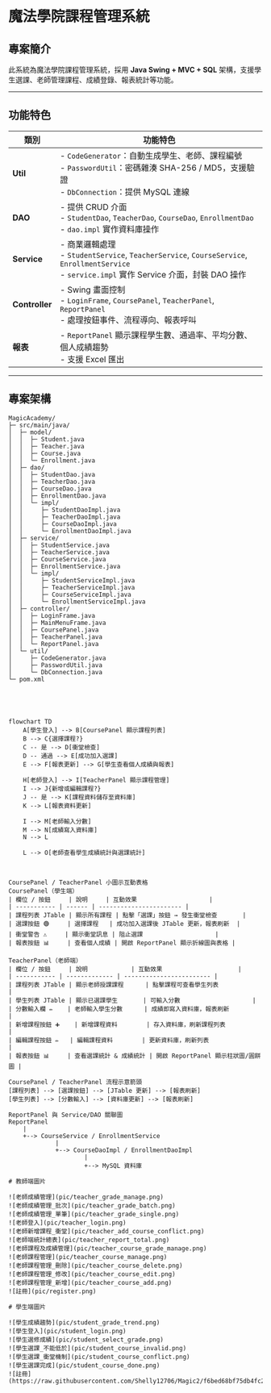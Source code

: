 # 魔法學院課程管理系統

## 專案簡介
此系統為魔法學院課程管理系統，採用 **Java Swing + MVC + SQL** 架構，支援學生選課、老師管理課程、成績登錄、報表統計等功能。  

---

## 功能特色

| 類別 | 功能特色 |
|------|----------|
| **Util** | - `CodeGenerator`：自動生成學生、老師、課程編號 <br> - `PasswordUtil`：密碼雜湊 SHA-256 / MD5，支援驗證 <br> - `DbConnection`：提供 MySQL 連線 |
| **DAO** | - 提供 CRUD 介面 <br> - `StudentDao`, `TeacherDao`, `CourseDao`, `EnrollmentDao` <br> - `dao.impl` 實作資料庫操作 |
| **Service** | - 商業邏輯處理 <br> - `StudentService`, `TeacherService`, `CourseService`, `EnrollmentService` <br> - `service.impl` 實作 Service 介面，封裝 DAO 操作 |
| **Controller** | - Swing 畫面控制 <br> - `LoginFrame`, `CoursePanel`, `TeacherPanel`, `ReportPanel` <br> - 處理按鈕事件、流程導向、報表呼叫 |
| **報表** | - `ReportPanel` 顯示課程學生數、通過率、平均分數、個人成績趨勢 <br> - 支援 Excel 匯出 |

---

## 專案架構

```text
MagicAcademy/
├─ src/main/java/
│  ├─ model/
│  │  ├─ Student.java
│  │  ├─ Teacher.java
│  │  ├─ Course.java
│  │  └─ Enrollment.java
│  ├─ dao/
│  │  ├─ StudentDao.java
│  │  ├─ TeacherDao.java
│  │  ├─ CourseDao.java
│  │  ├─ EnrollmentDao.java
│  │  └─ impl/
│  │     ├─ StudentDaoImpl.java
│  │     ├─ TeacherDaoImpl.java
│  │     ├─ CourseDaoImpl.java
│  │     └─ EnrollmentDaoImpl.java
│  ├─ service/
│  │  ├─ StudentService.java
│  │  ├─ TeacherService.java
│  │  ├─ CourseService.java
│  │  ├─ EnrollmentService.java
│  │  └─ impl/
│  │     ├─ StudentServiceImpl.java
│  │     ├─ TeacherServiceImpl.java
│  │     ├─ CourseServiceImpl.java
│  │     └─ EnrollmentServiceImpl.java
│  ├─ controller/
│  │  ├─ LoginFrame.java
│  │  ├─ MainMenuFrame.java
│  │  ├─ CoursePanel.java
│  │  ├─ TeacherPanel.java
│  │  └─ ReportPanel.java
│  └─ util/
│     ├─ CodeGenerator.java
│     ├─ PasswordUtil.java
│     └─ DbConnection.java
└─ pom.xml





flowchart TD
    A[學生登入] --> B[CoursePanel 顯示課程列表]
    B --> C{選擇課程?}
    C -- 是 --> D[衝堂檢查]
    D -- 通過 --> E[成功加入選課]
    E --> F[報表更新] --> G[學生查看個人成績與報表]

    H[老師登入] --> I[TeacherPanel 顯示課程管理]
    I --> J{新增或編輯課程?}
    J -- 是 --> K[課程資料儲存至資料庫]
    K --> L[報表資料更新]

    I --> M[老師輸入分數]
    M --> N[成績寫入資料庫]
    N --> L

    L --> O[老師查看學生成績統計與選課統計]



CoursePanel / TeacherPanel 小圖示互動表格
CoursePanel（學生端）
| 欄位 / 按鈕     | 說明     | 互動效果                    |
| ----------- | ------ | ----------------------- |
| 課程列表 JTable | 顯示所有課程 | 點擊「選課」按鈕 → 發生衝堂檢查       |
| 選課按鈕 🟢     | 選擇課程   | 成功加入選課後 JTable 更新，報表刷新  |
| 衝堂警告 ⚠️     | 顯示衝堂訊息 | 阻止選課                    |
| 報表按鈕 📊     | 查看個人成績 | 開啟 ReportPanel 顯示折線圖與表格 |

TeacherPanel（老師端）
| 欄位 / 按鈕     | 說明            | 互動效果                     |
| ----------- | ------------- | ------------------------ |
| 課程列表 JTable | 顯示老師授課課程      | 點擊課程可查看學生列表              |
| 學生列表 JTable | 顯示已選課學生       | 可輸入分數                    |
| 分數輸入欄 ✏️    | 老師輸入學生分數      | 成績即寫入資料庫，報表刷新            |
| 新增課程按鈕 ➕    | 新增課程資料        | 存入資料庫，刷新課程列表             |
| 編輯課程按鈕 ✏️   | 編輯課程資料        | 更新資料庫，刷新列表               |
| 報表按鈕 📊     | 查看選課統計 & 成績統計 | 開啟 ReportPanel 顯示柱狀圖/圓餅圖 |

CoursePanel / TeacherPanel 流程示意箭頭
[課程列表] --> [選課按鈕] --> [JTable 更新] --> [報表刷新]
[學生列表] --> [分數輸入] --> [資料庫更新] --> [報表刷新]

ReportPanel 與 Service/DAO 關聯圖
ReportPanel
    |
    +--> CourseService / EnrollmentService
             |
             +--> CourseDaoImpl / EnrollmentDaoImpl
                     |
                     +--> MySQL 資料庫

# 教師端圖片

![老師成績管理](pic/teacher_grade_manage.png)
![老師成績管理_批次](pic/teacher_grade_batch.png)
![老師成績管理_單筆](pic/teacher_grade_single.png)
![老師登入](pic/teacher_login.png)
![老師新增課程_衝堂](pic/teacher_add_course_conflict.png)
![老師端統計總表](pic/teacher_report_total.png)
![老師課程及成績管理](pic/teacher_course_grade_manage.png)
![老師課程管理](pic/teacher_course_manage.png)
![老師課程管理_刪除](pic/teacher_course_delete.png)
![老師課程管理_修改](pic/teacher_course_edit.png)
![老師課程管理_新增](pic/teacher_course_add.png)
![註冊](pic/register.png)

# 學生端圖片

![學生成績趨勢](pic/student_grade_trend.png)
![學生登入](pic/student_login.png)
![學生選修成績](pic/student_select_grade.png)
![學生選課_不能低於](pic/student_course_invalid.png)
![學生選課_衝堂機制](pic/student_course_conflict.png)
![學生選課完成](pic/student_course_done.png)
![註冊](https://raw.githubusercontent.com/Shelly12706/Magic2/f6bed68bf75db4fc22f081c98d263f4fa65d8da5/pic/register.png)








